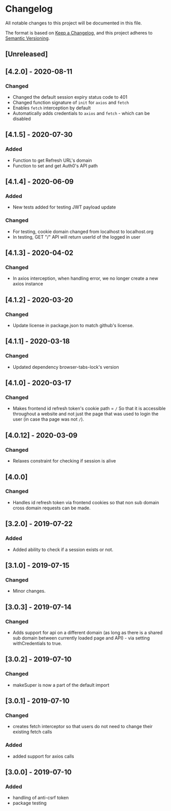 # Changelog
All notable changes to this project will be documented in this file.

The format is based on [Keep a Changelog](https://keepachangelog.com/en/1.0.0/),
and this project adheres to [Semantic Versioning](https://semver.org/spec/v2.0.0.html).

## [Unreleased]

## [4.2.0] - 2020-08-11
### Changed
- Changed the default session expiry status code to 401
- Changed function signature of `init` for `axios` and `fetch`
- Enables `fetch` interception by default
- Automatically adds credentials to `axios` and `fetch` - which can be disabled

## [4.1.5] - 2020-07-30
### Added
- Function to get Refresh URL's domain
- Function to set and get Auth0's API path

## [4.1.4] - 2020-06-09
### Added
- New tests added for testing JWT payload update
### Changed
- For testing, cookie domain changed from localhost to localhost.org
- In testing, GET "/" API will return userId of the logged in user

## [4.1.3] - 2020-04-02
### Changed
- In axios interception, when handling error, we no longer create a new axios instance

## [4.1.2] - 2020-03-20
### Changed
- Update license in package.json to match github's license.

## [4.1.1] - 2020-03-18
### Changed
- Updated dependency browser-tabs-lock's version

## [4.1.0] - 2020-03-17
### Changed
- Makes frontend id refresh token's cookie path = `/` So that it is accessible throughout a website and not just the page that was used to login the user (in case tha page was not `/`). 

## [4.0.12] - 2020-03-09
### Changed
- Relaxes constraint for checking if session is alive

## [4.0.0]
### Changed
- Handles id refresh token via frontend cookies so that non sub domain cross domain requests can be made.

## [3.2.0] - 2019-07-22
### Added
- Added ability to check if a session exists or not.

## [3.1.0] - 2019-07-15
### Changed
- Minor changes.

## [3.0.3] - 2019-07-14
### Changed
- Adds support for api on a different domain (as long as there is a shared sub domain between currently loaded page and API) - via setting withCredentials to true.

## [3.0.2] - 2019-07-10
### Changed
- makeSuper is now a part of the default import

## [3.0.1] - 2019-07-10
### Changed
- creates fetch interceptor so that users do not need to change their existing fetch calls
### Added
- added support for axios calls

## [3.0.0] - 2019-07-10
### Added
- handling of anti-csrf token
- package testing